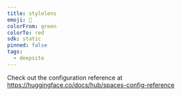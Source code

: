 ```yaml
---
title: stylelens
emoji: 🐳
colorFrom: green
colorTo: red
sdk: static
pinned: false
tags:
  - deepsite
---
```


Check out the configuration reference at https://huggingface.co/docs/hub/spaces-config-reference